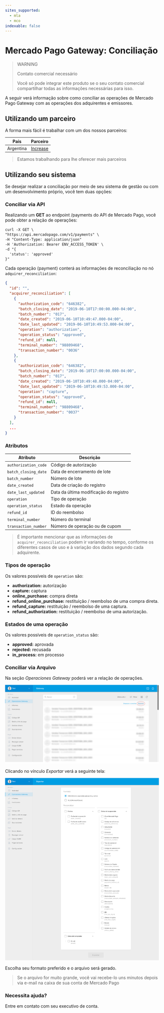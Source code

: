 ```yaml
---
sites_supported:
  - mla
  - mco
indexable: false
---
```


# Mercado Pago Gateway: Conciliação

> WARNING
>
> Contato comercial necessário
>
> Você só pode integrar este produto se o seu contato comercial compartilhar todas as informações necessárias para isso.

A seguir verá informação sobre como conciliar as operações de Mercado Pago Gateway com as operações dos adquirentes e emissores.

## Utilizando um parceiro

A forma mais fácil é trabalhar com um dos nossos parceiros:

|País|Parceiro|
|---|---|
|Argentina|[Increase](https://www.increasecard.com/mercadopago/)|

> Estamos trabalhando para lhe oferecer mais parceiros

## Utilizando seu sistema

Se desejar realizar a conciliação por meio de seu sistema de gestão ou com um desenvolvimento próprio, você tem duas opções:

### Conciliar via API

Realizando um **GET** ao endpoint /payments do API de Mercado Pago, você pode obter a relação de operações: 

```curl
curl -X GET \
"https://api.mercadopago.com/v1/payments" \
-H "Content-Type: application/json"
-H 'Authorization: Bearer ENV_ACCESS_TOKEN' \
-d "{
  'status': 'approved'
}"
```

Cada operação (payment) conterá as informações de reconciliação no nó `adquirer_reconciliation`:

```json
{
  "id": "",
  "acquirer_reconciliation": [
    {
      "authorization_code": "646382",
      "batch_closing_date": "2019-06-10T17:00:00.000-04:00",
      "batch_number": "017",
      "date_created": "2019-06-10T10:49:47.000-04:00",
      "date_last_updated": "2019-06-10T10:49:53.000-04:00",
      "operation": "authorization",
      "operation_status": "approved",
      "refund_id": null,
      "terminal_number": "98809468",
      "transaction_number": "0036"
    },
    {
      "authorization_code": "646382",
      "batch_closing_date": "2019-06-10T17:00:00.000-04:00",
      "batch_number": "017",
      "date_created": "2019-06-10T10:49:48.000-04:00",
      "date_last_updated": "2019-06-10T10:49:53.000-04:00",
      "operation": "capture",
      "operation_status": "approved",
      "refund_id": null,
      "terminal_number": "98809468",
      "transaction_number": "0037"
    }
  ],
  ...
}
```

### Atributos

|Atributo|Descrição|
|---|---|
|`authorization_code`| Código de autorização |
|`batch_closing_date`| Data de encerramento de lote |
|`batch_number`| Número de lote |
|`date_created`| Data de criação do registro |
|`date_last_updated`| Data da última modificação do registro |
|`operation`| Tipo de operação |
|`operation_status`| Estado da operação |
|`refund_id`| ID do reembolso |
|`terminal_number`| Número do terminal |
|`transaction_number`| Número de operação ou de cupom |

> É importante mencionar que as informações de `acquirer_reconciliation` podem ir variando no tempo, conforme os diferentes casos de uso e à variação dos dados segundo cada adquirente.

### Tipos de operação

Os valores possíveis de `operation` são:

* **authorization:** autorização
* **capture:** captura
* **online_purchase:** compra direta
* **refund_online_purchase:** restituição / reembolso de uma compra direta.
* **refund_capture:** restituição / reembolso de uma captura.
* **refund_authorization:** restituição / reembolso de uma autorização.

### Estados de uma operação

Os valores possíveis de `operation_status` são:

* **approved:** aprovada
* **rejected:** recusada
* **in_process:** em processo

### Conciliar via Arquivo

Na seção _Operaciones Gateway_ poderá ver a relação de operações.

![Operaciones](/images/gateway/operations.png)

Clicando no vínculo _Exportar_ verá a seguinte tela:

![Exportar](/images/gateway/export.png)

Escolha seu formato preferido e o arquivo será gerado.

> Se o arquivo for muito grande, você vai recebe-lo uns minutos depois via e-mail na caixa de sua conta de Mercado Pago

### Necessita ajuda?

Entre em contato com seu executivo de conta.